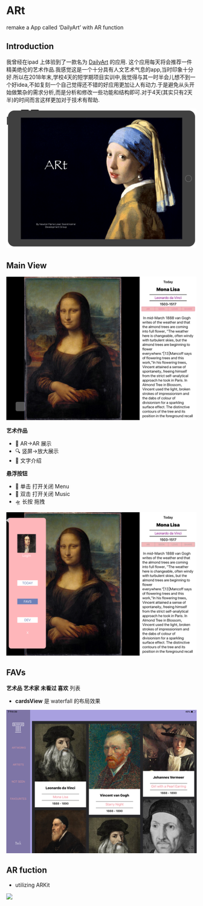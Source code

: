 # ARt
remake a  App called ‘DailyArt’  with AR function

## Introduction
我曾经在ipad 上体验到了一款名为 [DailyArt][1] 的应用. 这个应用每天将会推荐一件精美绝伦的艺术作品.我感觉这是一个十分具有人文艺术气息的app,当时印象十分好.所以在2018年末,学校4天的短学期项目实训中,我觉得与其一时半会儿想不到一个好idea,不如复刻一个自己觉得还不错的好应用更加让人有动力.于是避免从头开始做繁杂的需求分析,而是分析和修改一些功能和结构即可.对于4天(其实只有2天半)的时间而言这样更加对于技术有帮助.


[1]: https://apps.apple.com/cn/app/dailyart-free-daily-dose-fine/id547982045 "Title"
![](Img/img_Run.png)


## Main View
![](Img/img_MainView.png)

**艺术作品**

- 🚀 AR->AR 展示 
- 🔍 竖屏->放大展示
- 📝 文字介绍 

**悬浮按钮**

- 📜 单击 打开关闭 Menu 
- 🎵 双击 打开关闭 Music  
- 🛸 长按 拖拽

![](Img/img_Menu.png)

## FAVs

**艺术品 艺术家 未看过 喜欢** 列表

- **cardsView** 是 waterfall 的布局效果

![](Img/img_CardList.png)

## AR fuction
- utilizing ARKit

![](Img/img_AR.png)





